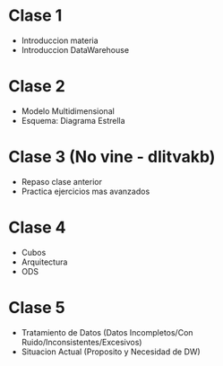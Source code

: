 # Clase 1

* Introduccion materia
* Introduccion DataWarehouse

# Clase 2

* Modelo Multidimensional
* Esquema: Diagrama Estrella

# Clase 3 (No vine - dlitvakb)

* Repaso clase anterior
* Practica ejercicios mas avanzados

# Clase 4

* Cubos
* Arquitectura
* ODS

# Clase 5

* Tratamiento de Datos (Datos Incompletos/Con Ruido/Inconsistentes/Excesivos)
* Situacion Actual (Proposito y Necesidad de DW)
